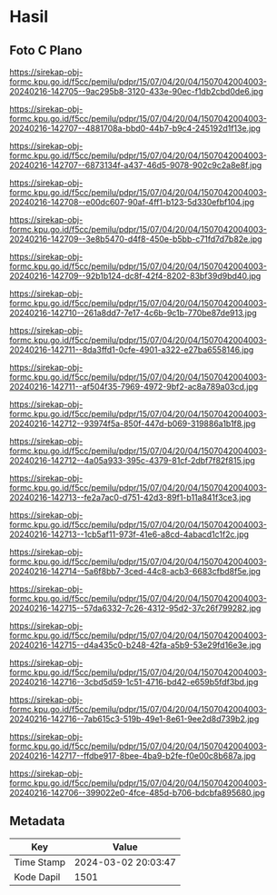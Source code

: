# Hasil

## Foto C Plano

https://sirekap-obj-formc.kpu.go.id/f5cc/pemilu/pdpr/15/07/04/20/04/1507042004003-20240216-142705--9ac295b8-3120-433e-90ec-f1db2cbd0de6.jpg

https://sirekap-obj-formc.kpu.go.id/f5cc/pemilu/pdpr/15/07/04/20/04/1507042004003-20240216-142707--4881708a-bbd0-44b7-b9c4-245192d1f13e.jpg

https://sirekap-obj-formc.kpu.go.id/f5cc/pemilu/pdpr/15/07/04/20/04/1507042004003-20240216-142707--6873134f-a437-46d5-9078-902c9c2a8e8f.jpg

https://sirekap-obj-formc.kpu.go.id/f5cc/pemilu/pdpr/15/07/04/20/04/1507042004003-20240216-142708--e00dc607-90af-4ff1-b123-5d330efbf104.jpg

https://sirekap-obj-formc.kpu.go.id/f5cc/pemilu/pdpr/15/07/04/20/04/1507042004003-20240216-142709--3e8b5470-d4f8-450e-b5bb-c71fd7d7b82e.jpg

https://sirekap-obj-formc.kpu.go.id/f5cc/pemilu/pdpr/15/07/04/20/04/1507042004003-20240216-142709--92b1b124-dc8f-42f4-8202-83bf39d9bd40.jpg

https://sirekap-obj-formc.kpu.go.id/f5cc/pemilu/pdpr/15/07/04/20/04/1507042004003-20240216-142710--261a8dd7-7e17-4c6b-9c1b-770be87de913.jpg

https://sirekap-obj-formc.kpu.go.id/f5cc/pemilu/pdpr/15/07/04/20/04/1507042004003-20240216-142711--8da3ffd1-0cfe-4901-a322-e27ba6558146.jpg

https://sirekap-obj-formc.kpu.go.id/f5cc/pemilu/pdpr/15/07/04/20/04/1507042004003-20240216-142711--af504f35-7969-4972-9bf2-ac8a789a03cd.jpg

https://sirekap-obj-formc.kpu.go.id/f5cc/pemilu/pdpr/15/07/04/20/04/1507042004003-20240216-142712--93974f5a-850f-447d-b069-319886a1b1f8.jpg

https://sirekap-obj-formc.kpu.go.id/f5cc/pemilu/pdpr/15/07/04/20/04/1507042004003-20240216-142712--4a05a933-395c-4379-81cf-2dbf7f82f815.jpg

https://sirekap-obj-formc.kpu.go.id/f5cc/pemilu/pdpr/15/07/04/20/04/1507042004003-20240216-142713--fe2a7ac0-d751-42d3-89f1-b11a841f3ce3.jpg

https://sirekap-obj-formc.kpu.go.id/f5cc/pemilu/pdpr/15/07/04/20/04/1507042004003-20240216-142713--1cb5af11-973f-41e6-a8cd-4abacd1c1f2c.jpg

https://sirekap-obj-formc.kpu.go.id/f5cc/pemilu/pdpr/15/07/04/20/04/1507042004003-20240216-142714--5a6f8bb7-3ced-44c8-acb3-6683cfbd8f5e.jpg

https://sirekap-obj-formc.kpu.go.id/f5cc/pemilu/pdpr/15/07/04/20/04/1507042004003-20240216-142715--57da6332-7c26-4312-95d2-37c26f799282.jpg

https://sirekap-obj-formc.kpu.go.id/f5cc/pemilu/pdpr/15/07/04/20/04/1507042004003-20240216-142715--d4a435c0-b248-42fa-a5b9-53e29fd16e3e.jpg

https://sirekap-obj-formc.kpu.go.id/f5cc/pemilu/pdpr/15/07/04/20/04/1507042004003-20240216-142716--3cbd5d59-1c51-4716-bd42-e659b5fdf3bd.jpg

https://sirekap-obj-formc.kpu.go.id/f5cc/pemilu/pdpr/15/07/04/20/04/1507042004003-20240216-142716--7ab615c3-519b-49e1-8e61-9ee2d8d739b2.jpg

https://sirekap-obj-formc.kpu.go.id/f5cc/pemilu/pdpr/15/07/04/20/04/1507042004003-20240216-142717--ffdbe917-8bee-4ba9-b2fe-f0e00c8b687a.jpg

https://sirekap-obj-formc.kpu.go.id/f5cc/pemilu/pdpr/15/07/04/20/04/1507042004003-20240216-142706--399022e0-4fce-485d-b706-bdcbfa895680.jpg


## Metadata

| Key        | Value               |
| ---------- | ------------------- |
| Time Stamp | 2024-03-02 20:03:47 |
| Kode Dapil | 1501                |



